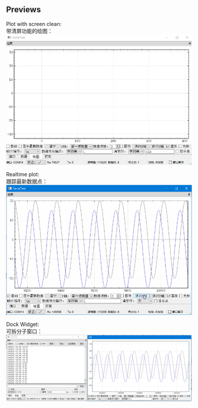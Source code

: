 ## Previews

Plot with screen clean:  
带清屏功能的绘图：
![plot_cls](plot_cls_zh_CN.gif) 

Realtime plot:  
跟踪最新数据点：
![plot_realtime](plot_realtime_zh_CN.gif)  

Dock Widget:  
可拆分子窗口：
![dock1](dock_zh_CN.png)  